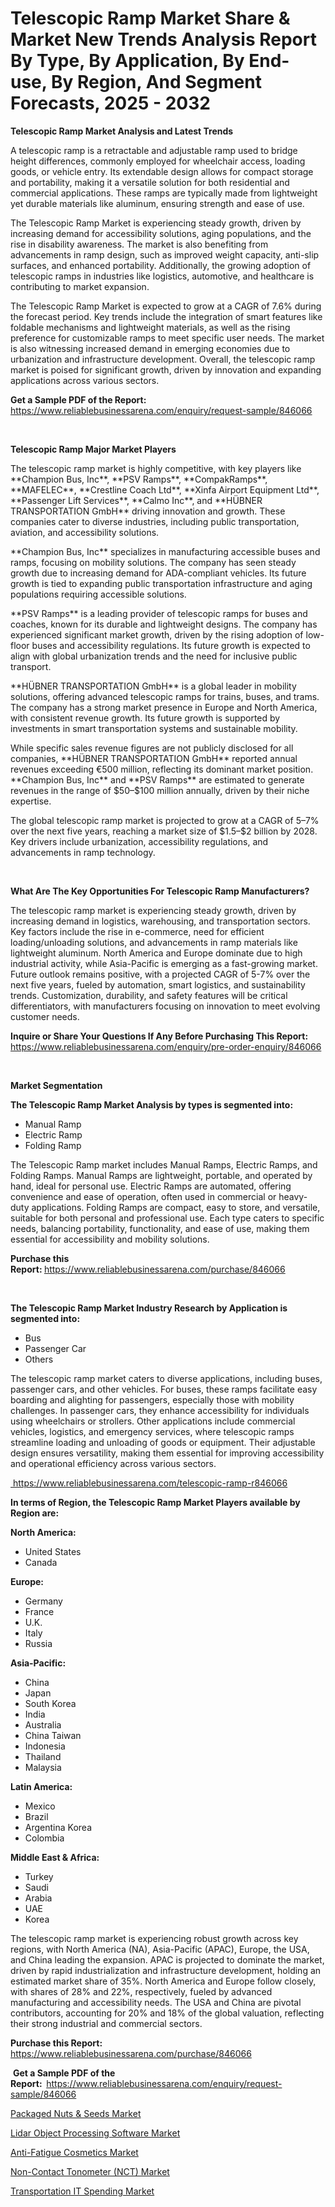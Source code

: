 <p><h1>Telescopic Ramp Market Share & Market New Trends Analysis Report By Type, By Application, By End-use, By Region, And Segment Forecasts, 2025 - 2032</h1></p><p><strong>Telescopic Ramp Market Analysis and Latest Trends</strong></p>
<p><p>A telescopic ramp is a retractable and adjustable ramp used to bridge height differences, commonly employed for wheelchair access, loading goods, or vehicle entry. Its extendable design allows for compact storage and portability, making it a versatile solution for both residential and commercial applications. These ramps are typically made from lightweight yet durable materials like aluminum, ensuring strength and ease of use.</p><p>The Telescopic Ramp Market is experiencing steady growth, driven by increasing demand for accessibility solutions, aging populations, and the rise in disability awareness. The market is also benefiting from advancements in ramp design, such as improved weight capacity, anti-slip surfaces, and enhanced portability. Additionally, the growing adoption of telescopic ramps in industries like logistics, automotive, and healthcare is contributing to market expansion.</p><p>The Telescopic Ramp Market is expected to grow at a CAGR of 7.6% during the forecast period. Key trends include the integration of smart features like foldable mechanisms and lightweight materials, as well as the rising preference for customizable ramps to meet specific user needs. The market is also witnessing increased demand in emerging economies due to urbanization and infrastructure development. Overall, the telescopic ramp market is poised for significant growth, driven by innovation and expanding applications across various sectors.</p></p>
<p><strong>Get a Sample PDF of the Report:&nbsp;</strong> <a href="https://www.reliablebusinessarena.com/enquiry/request-sample/846066?utm_campaign=1948&utm_medium=2&utm_source=Github&utm_content=ia&utm_term=22012025&utm_id=telescopic-ramp">https://www.reliablebusinessarena.com/enquiry/request-sample/846066</a></p>
<p>&nbsp;</p>
<p><strong>Telescopic Ramp Major Market Players</strong></p>
<p><p>The telescopic ramp market is highly competitive, with key players like **Champion Bus, Inc**, **PSV Ramps**, **CompakRamps**, **MAFELEC**, **Crestline Coach Ltd**, **Xinfa Airport Equipment Ltd**, **Passenger Lift Services**, **Calmo Inc**, and **HÜBNER TRANSPORTATION GmbH** driving innovation and growth. These companies cater to diverse industries, including public transportation, aviation, and accessibility solutions.</p><p>**Champion Bus, Inc** specializes in manufacturing accessible buses and ramps, focusing on mobility solutions. The company has seen steady growth due to increasing demand for ADA-compliant vehicles. Its future growth is tied to expanding public transportation infrastructure and aging populations requiring accessible solutions.</p><p>**PSV Ramps** is a leading provider of telescopic ramps for buses and coaches, known for its durable and lightweight designs. The company has experienced significant market growth, driven by the rising adoption of low-floor buses and accessibility regulations. Its future growth is expected to align with global urbanization trends and the need for inclusive public transport.</p><p>**HÜBNER TRANSPORTATION GmbH** is a global leader in mobility solutions, offering advanced telescopic ramps for trains, buses, and trams. The company has a strong market presence in Europe and North America, with consistent revenue growth. Its future growth is supported by investments in smart transportation systems and sustainable mobility.</p><p>While specific sales revenue figures are not publicly disclosed for all companies, **HÜBNER TRANSPORTATION GmbH** reported annual revenues exceeding €500 million, reflecting its dominant market position. **Champion Bus, Inc** and **PSV Ramps** are estimated to generate revenues in the range of $50–$100 million annually, driven by their niche expertise.</p><p>The global telescopic ramp market is projected to grow at a CAGR of 5–7% over the next five years, reaching a market size of $1.5–$2 billion by 2028. Key drivers include urbanization, accessibility regulations, and advancements in ramp technology.</p></p>
<p>&nbsp;</p>
<p><strong>What Are The Key Opportunities For Telescopic Ramp Manufacturers?</strong></p>
<p><p>The telescopic ramp market is experiencing steady growth, driven by increasing demand in logistics, warehousing, and transportation sectors. Key factors include the rise in e-commerce, need for efficient loading/unloading solutions, and advancements in ramp materials like lightweight aluminum. North America and Europe dominate due to high industrial activity, while Asia-Pacific is emerging as a fast-growing market. Future outlook remains positive, with a projected CAGR of 5-7% over the next five years, fueled by automation, smart logistics, and sustainability trends. Customization, durability, and safety features will be critical differentiators, with manufacturers focusing on innovation to meet evolving customer needs.</p></p>
<p><strong>Inquire or Share Your Questions If Any Before Purchasing This Report:</strong> <a href="https://www.reliablebusinessarena.com/enquiry/pre-order-enquiry/846066?utm_campaign=1948&utm_medium=2&utm_source=Github&utm_content=ia&utm_term=22012025&utm_id=telescopic-ramp">https://www.reliablebusinessarena.com/enquiry/pre-order-enquiry/846066</a></p>
<p>&nbsp;</p>
<p><strong>Market Segmentation</strong></p>
<p><strong>The Telescopic Ramp Market Analysis by types is segmented into:</strong></p>
<p><ul><li>Manual Ramp</li><li>Electric Ramp</li><li>Folding Ramp</li></ul></p>
<p><p>The Telescopic Ramp market includes Manual Ramps, Electric Ramps, and Folding Ramps. Manual Ramps are lightweight, portable, and operated by hand, ideal for personal use. Electric Ramps are automated, offering convenience and ease of operation, often used in commercial or heavy-duty applications. Folding Ramps are compact, easy to store, and versatile, suitable for both personal and professional use. Each type caters to specific needs, balancing portability, functionality, and ease of use, making them essential for accessibility and mobility solutions.</p></p>
<p><strong>Purchase this Report:&nbsp;</strong><a href="https://www.reliablebusinessarena.com/purchase/846066?utm_campaign=1948&utm_medium=2&utm_source=Github&utm_content=ia&utm_term=22012025&utm_id=telescopic-ramp">https://www.reliablebusinessarena.com/purchase/846066</a></p>
<p>&nbsp;</p>
<p><strong>The Telescopic Ramp Market Industry Research by Application is segmented into:</strong></p>
<p><ul><li>Bus</li><li>Passenger Car</li><li>Others</li></ul></p>
<p><p>The telescopic ramp market caters to diverse applications, including buses, passenger cars, and other vehicles. For buses, these ramps facilitate easy boarding and alighting for passengers, especially those with mobility challenges. In passenger cars, they enhance accessibility for individuals using wheelchairs or strollers. Other applications include commercial vehicles, logistics, and emergency services, where telescopic ramps streamline loading and unloading of goods or equipment. Their adjustable design ensures versatility, making them essential for improving accessibility and operational efficiency across various sectors.</p></p>
<p><a href="https://www.reliablebusinessarena.com/telescopic-ramp-r846066?utm_campaign=1948&utm_medium=2&utm_source=Github&utm_content=ia&utm_term=22012025&utm_id=telescopic-ramp">&nbsp;https://www.reliablebusinessarena.com/telescopic-ramp-r846066</a></p>
<p><strong>In terms of Region, the Telescopic Ramp Market Players available by Region are:</strong></p>
<p>
    <p> <strong> North America: </strong>
        <ul>
            <li>United States</li>
            <li>Canada</li>
        </ul>
        </p> 
    <p> <strong> Europe: </strong>
        <ul>
            <li>Germany</li>
            <li>France</li>
            <li>U.K.</li>
            <li>Italy</li>
            <li>Russia</li>
        </ul>
        </p> 
    <p> <strong> Asia-Pacific: </strong>
        <ul>
            <li>China</li>
            <li>Japan</li>
            <li>South Korea</li>
            <li>India</li>
            <li>Australia</li>
            <li>China Taiwan</li>
            <li>Indonesia</li>
            <li>Thailand</li>
            <li>Malaysia</li>
        </ul>
        </p> 
    <p> <strong> Latin America: </strong>
        <ul>
            <li>Mexico</li>
            <li>Brazil</li>
            <li>Argentina Korea</li>
            <li>Colombia</li>
        </ul>
        </p> 
    <p> <strong> Middle East & Africa: </strong>
        <ul>
            <li>Turkey</li>
            <li>Saudi</li>
            <li>Arabia</li>
            <li>UAE</li>
            <li>Korea</li>
        </ul>
    </p>
    </p>
<p><p>The telescopic ramp market is experiencing robust growth across key regions, with North America (NA), Asia-Pacific (APAC), Europe, the USA, and China leading the expansion. APAC is projected to dominate the market, driven by rapid industrialization and infrastructure development, holding an estimated market share of 35%. North America and Europe follow closely, with shares of 28% and 22%, respectively, fueled by advanced manufacturing and accessibility needs. The USA and China are pivotal contributors, accounting for 20% and 18% of the global valuation, reflecting their strong industrial and commercial sectors.</p></p>
<p><strong>Purchase this Report: </strong><a href="https://www.reliablebusinessarena.com/purchase/846066?utm_campaign=1948&utm_medium=2&utm_source=Github&utm_content=ia&utm_term=22012025&utm_id=telescopic-ramp">https://www.reliablebusinessarena.com/purchase/846066</a></p>
<p>&nbsp;<strong>Get a Sample PDF of the Report:&nbsp;&nbsp;</strong><a href="https://www.reliablebusinessarena.com/enquiry/request-sample/846066?utm_campaign=1948&utm_medium=2&utm_source=Github&utm_content=ia&utm_term=22012025&utm_id=telescopic-ramp">https://www.reliablebusinessarena.com/enquiry/request-sample/846066</a></p>
<p><strong></strong></p>
<p><p><a href="https://www.linkedin.com/pulse/packaged-nuts-seeds-market-forecast-future-growth-opportunities-5t7rf?utm_campaign=1948&utm_medium=2&utm_source=Github&utm_content=ia&utm_term=22012025&utm_id=telescopic-ramp">Packaged Nuts & Seeds Market</a></p><p><a href="https://www.linkedin.com/pulse/significant-growth-expected-lidar-object-processing-software-lzvfe?utm_campaign=1948&utm_medium=2&utm_source=Github&utm_content=ia&utm_term=22012025&utm_id=telescopic-ramp">Lidar Object Processing Software Market</a></p><p><a href="https://www.linkedin.com/pulse/global-anti-fatigue-cosmetics-market-research-report-forecasted-3tote?utm_campaign=1948&utm_medium=2&utm_source=Github&utm_content=ia&utm_term=22012025&utm_id=telescopic-ramp">Anti-Fatigue Cosmetics Market</a></p><p><a href="https://www.linkedin.com/pulse/non-contact-tonometer-nct-market-consolidation-impact-yzfoe?utm_campaign=1948&utm_medium=2&utm_source=Github&utm_content=ia&utm_term=22012025&utm_id=telescopic-ramp">Non-Contact Tonometer (NCT) Market</a></p><p><a href="https://www.linkedin.com/pulse/analyzing-global-transportation-spending-market-growth-okmie?utm_campaign=1948&utm_medium=2&utm_source=Github&utm_content=ia&utm_term=22012025&utm_id=telescopic-ramp">Transportation IT Spending Market</a></p></p>
